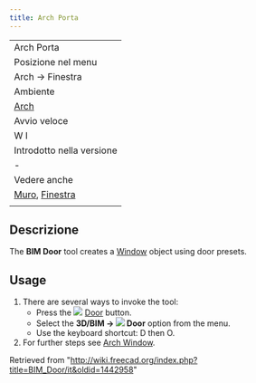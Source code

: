 ```yaml
---
title: Arch Porta
---
```


|                                                                                    |
| ---------------------------------------------------------------------------------- |
| Arch Porta                                                                         |
| Posizione nel menu                                                                 |
| Arch → Finestra                                                                    |
| Ambiente                                                                           |
| [Arch](/Arch_Workbench/it "Arch Workbench/it")                                     |
| Avvio veloce                                                                       |
| W I                                                                                |
| Introdotto nella versione                                                          |
| -                                                                                  |
| Vedere anche                                                                       |
| [Muro](/Arch_Wall/it "Arch Wall/it"), [Finestra](/Arch_Window/it "Arch Window/it") |
|                                                                                    |

## Descrizione

The **BIM Door** tool creates a [Window](/Arch_Window "Arch Window") object using door presets.

## Usage

1. There are several ways to invoke the tool:
   - Press the ![](/images/BIM_Door.svg) [Door](/BIM_Door "BIM Door") button.
   - Select the **3D/BIM → ![](/images/BIM_Door.svg) Door** option from the menu.
   - Use the keyboard shortcut: D then O.
2. For further steps see [Arch Window](/Arch_Window "Arch Window").

Retrieved from "<http://wiki.freecad.org/index.php?title=BIM_Door/it&oldid=1442958>"
